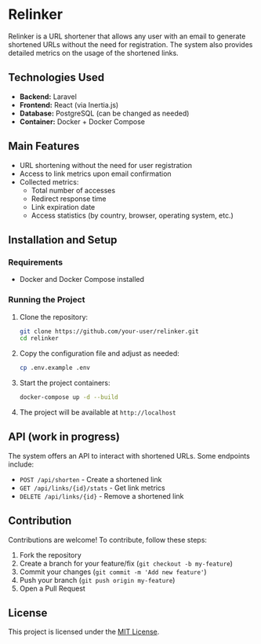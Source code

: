 # Relinker

Relinker is a URL shortener that allows any user with an email to generate shortened URLs without the need for registration. The system also provides detailed metrics on the usage of the shortened links.

## Technologies Used

- **Backend:** Laravel
- **Frontend:** React (via Inertia.js)
- **Database:** PostgreSQL (can be changed as needed)
- **Container:** Docker + Docker Compose

## Main Features

- URL shortening without the need for user registration
- Access to link metrics upon email confirmation
- Collected metrics:
  - Total number of accesses
  - Redirect response time
  - Link expiration date
  - Access statistics (by country, browser, operating system, etc.)

## Installation and Setup

### Requirements

- Docker and Docker Compose installed

### Running the Project

1. Clone the repository:

   ```bash
   git clone https://github.com/your-user/relinker.git
   cd relinker
   ```

2. Copy the configuration file and adjust as needed:

   ```bash
   cp .env.example .env
   ```

3. Start the project containers:

   ```bash
   docker-compose up -d --build
   ```

4. The project will be available at `http://localhost`

## API (work in progress)

The system offers an API to interact with shortened URLs. Some endpoints include:

- `POST /api/shorten` - Create a shortened link
- `GET /api/links/{id}/stats` - Get link metrics
- `DELETE /api/links/{id}` - Remove a shortened link

## Contribution

Contributions are welcome! To contribute, follow these steps:

1. Fork the repository
2. Create a branch for your feature/fix (`git checkout -b my-feature`)
3. Commit your changes (`git commit -m 'Add new feature'`)
4. Push your branch (`git push origin my-feature`)
5. Open a Pull Request

## License

This project is licensed under the [MIT License](https://opensource.org/licenses/MIT).
